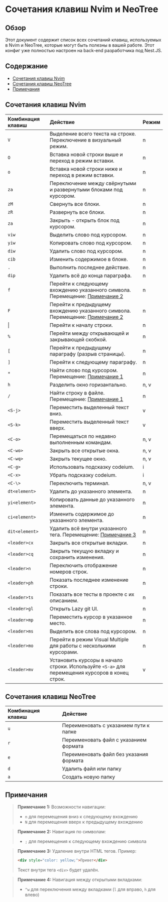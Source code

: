 # Сочетания клавиш Nvim и NeoTree

## Обзор

Этот документ содержит список всех сочетаний клавиш, используемых в Nvim и NeoTree, которые могут быть полезны в вашей работе. Этот конфиг уже полностью настроен на back-end разработчика под Nest.JS.

## Содержание
- [Сочетания клавиш Nvim](#сочетания-клавиш-nvim)
- [Сочетания клавиш NeoTree](#сочетания-клавиш-neotree)
- [Примечания](#примечания)

## Сочетания клавиш Nvim

| Комбинация клавиш | Действие                                                                                                  | Режим |
| :--------------- | :-------------------------------------------------------------------------------------------------------- | :--- |
| `V`              | Выделение всего текста на строке. Переключение в визуальный режим.                                        | n    |
| `O`              | Вставка новой строки выше и переход в режим вставки.                                                      | n    |
| `o`              | Вставка новой строки ниже и переход в режим вставки.                                                      | n    |
| `za`             | Переключение между свёрнутыми и развернутыми блоками под курсором.                                         | n    |
| `zM`             | Свернуть все блоки.                                                                                       | n    |
| `zR`             | Развернуть все блоки.                                                                                    | n    |
| `za`             | Закрыть - открыть блок под курсором.                                                                       | n    |
| `viw`            | Выделить слово под курсором.                                                                             | n    |
| `yiw`            | Копировать слово под курсором.                                                                           | n    |
| `diw`            | Удалить слово под курсором.                                                                             | n    |
| `cib`            | Изменить содержимое в блоке.                                                                             | n    |
| `.`              | Выполнить последнее действие.                                                                             | n    |
| `dip`            | Удалить всё до конца параграфа.                                                                          | n    |
| `f`              | Перейти к следующему вхождению указанного символа. Перемещение: [Примечание 2](#примечание-2)             | n    |
| `F`              | Перейти к предыдущему вхождению указанного символа. Перемещение: [Примечание 2](#примечание-2)          | n    |
| &#124;                | Перейти к началу строки.                                                                               | n    |
| `%`              | Перейти между открывающей и закрывающей скобкой.                                                         | n    |
| `[`              | Перейти к предыдущему параграфу (разрыв страницы).                                                       | n    |
| `]`              | Перейти к следующему параграфу.                                                                          | n    |
| `*`              | Найти слово под курсором. Перемещение: [Примечание 1](#примечание-1)                                     | n    |
| `h`              | Разделить окно горизантально.                                                                            | n, v |
| `/`              | Найти строку в файле. Перемещение: [Примечание 1](#примечание-1)                                         | n    |
| `<S-j>`          | Переместить выделенный текст вниз.                                                                       | v    |
| `<S-k>`          | Переместить выделенный текст вверх.                                                                      | v    |
| `<C-o>`          | Перемещаться по недавно выполненным командам.                                                            | n, v |
| `<C-wo>`         | Закрыть все открытые окна.                                                                               | n, v |
| `<C-wq>`         | Закрыть текущее окно.                                                                                    | n, v |
| `<C-g>`          | Использовать подсказку codeium.                                                                          | i    |
| `<C-x>`          | Убрать подсказку codeium.                                                                                | i    | 
| `<C-\>`          | Переключить терминал.                                                                                    | n, v |
| `dt<element>`    | Удалить до указанного элемента.                                                                          | n    |
| `yi<element>`    | Копировать данные до указанного элемента.                                                                | n    |
| `ci<element>`    | Изменить содержимое до указанного элемента.                                                              | n    |
| `dit<element>`   | Удалить всё внутри указанного тега. Перемещение: [Примечание 3](#примечание-3)                           | n    |
| `<leader>cx`     | Закрыть все открытые вкладки.                                                                            | n    |
| `<leader>cq`     | Закрыть текущую вкладку и сохранить изменения.                                                           | n    |
| `<leader>n`      | Переключить отображение номеров строк.                                                                    | n    |
| `<leader>ph`     | Показать последнее изменение строки.                                                                     | n    |
| `<leader>ts`     | Показать все тесты в проекте с их описанием.                                                              | n    |
| `<leader>gl`     | Открыть Lazy git UI.                                                              | n    |
| `<leader>mp`     | Переместить курсор в указанное место.                                                                     | n    |
| `<leader>ms`     | Выделить все слова под курсором.                                                                         | n    |
| `<leader>mo`     | Перейти в режим Visual Multiple для работы с несколькими курсорами.                                       | n    |
| `<leader>mv`     | Установить курсоры в начало строки. Используйте `<S-a>` для перемещения курсоров в конец строк.          | v    |


## Сочетания клавиш NeoTree

| Комбинация клавиш | Действие                                  |
| :---------------- | :----------------------------------------- |
| `u`               | Переименовать с указанием пути к папке     |
| `r`               | Переименовать файл с указанием формата    |
| `e`               | Переименовать файл без указания формата   |
| `d`               | Удалить файл или папку                    |
| `a`               | Создать новую папку                       |

## Примечания

> **Примечание 1:** Возможности навигации:
> - `n` для перемещения вниз к следующему вхождению
> - `N` для перемещения вверх к предыдущему вхождению

> **Примечание 2:** Навигация по символам:
> - `;` для перемещения к следующему вхождению символа

> **Примечание 3:** Удаление внутри HTML тегов. Пример:
> ```html
> <div style="color: yellow;">Привет</div>
> ```
> Текст внутри тега `<div>` будет удалён.

> **Примечание 4:** Навигация между открытыми вкладками:
> - `^w` для переключения между вкладками (`l` для вправо, `h` для влево)
